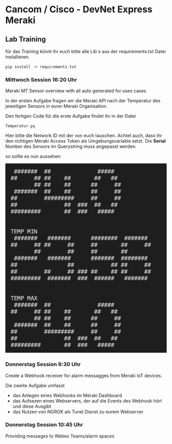 # Cancom / Cisco - DevNet Express Meraki 
## Lab Training

für das Training könnt ihr euch bitte alle Lib´s aus der requirements.txt Datei installieren.

```shell
pip install -r requirements.txt
```

### Mittwoch Session 16:20 Uhr
Meraki MT Sensor overview with all auto generated for uses cases

In der ersten Aufgabe fragen wir die Meraki API nach der Temperatur des jeweiligen Sensors in eurer Meraki Organisation.

Den fertigen Code für die erste Aufgabe findet ihr in der Datei 
```
Temperatur.py
```
Hier bitte die Network ID mit der von euch tauschen. Achtet auch, dass ihr den richtigen Meraki Access Token als Umgebungsvariable setzt. Die **Serial** Number des Sensors im Querystring muss angepasst werden.

so sollte es nun aussehen:
<p align="center"> 
<img src="./Temperatur.jpg">
</p>

### Donnerstag Session 9:30 Uhr
Create a Webhook receiver for alarm messagges from Meraki IoT devices.

Die zweite Aufgabe umfasst 
* das Anlegen eines Webhooks im Meraki Dashboard
* das Aufsezen eines Webservers, der auf die Events des Webhook hört und diese Ausgibt
* das Nutzen von NGROK als Tunel Dienst zu eurem Webserver



### Donnerstag Session 10:45 Uhr
Providing messages to Webex Teams/alarm spaces

